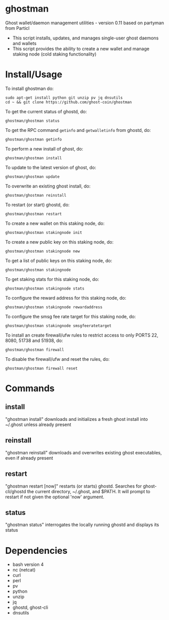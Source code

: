 # ghostman

Ghost wallet/daemon management utilities - version 0.11 based on partyman from Particl

* This script installs, updates, and manages single-user ghost daemons and wallets
* This script provides the ability to create a new wallet and manage staking node (cold staking functionality)

# Install/Usage

To install ghostman do:

    sudo apt-get install python git unzip pv jq dnsutils
    cd ~ && git clone https://github.com/ghost-coin/ghostman

To get the current status of ghostd, do:

    ghostman/ghostman status

To get the RPC command `getinfo` and `getwalletinfo` from ghostd, do:

    ghostman/ghostman getinfo



To perform a new install of ghost, do:

    ghostman/ghostman install

To update to the latest version of ghost, do:

    ghostman/ghostman update

To overwrite an existing ghost install, do:

    ghostman/ghostman reinstall

To restart (or start) ghostd, do:

    ghostman/ghostman restart



To create a new wallet on this staking node, do:

    ghostman/ghostman stakingnode init

To create a new public key on this staking node, do:

    ghostman/ghostman stakingnode new

To get a list of public keys on this staking node, do:

    ghostman/ghostman stakingnode

To get staking stats for this staking node, do:

    ghostman/ghostman stakingnode stats

To configure the reward address for this staking node, do:

    ghostman/ghostman stakingnode rewardaddress

To configure the smsg fee rate target for this staking node, do:

    ghostman/ghostman stakingnode smsgfeeratetarget



To install an create firewall/ufw rules to restrict access to only PORTS 22, 8080, 51738 and 51938, do:

    ghostman/ghostman firewall

To disable the firewall/ufw and reset the rules, do:

    ghostman/ghostman firewall reset



# Commands

## install

"ghostman install" downloads and initializes a fresh ghost install into ~/.ghost
unless already present

## reinstall

"ghostman reinstall" downloads and overwrites existing ghost executables, even if
already present

## restart

"ghostman restart [now]" restarts (or starts) ghostd. Searches for ghost-cli/ghostd
the current directory, ~/.ghost, and $PATH. It will prompt to restart if not
given the optional 'now' argument.

## status

"ghostman status" interrogates the locally running ghostd and displays its status

# Dependencies

* bash version 4
* nc (netcat)
* curl
* perl
* pv
* python
* unzip
* jq
* ghostd, ghost-cli
* dnsutils
